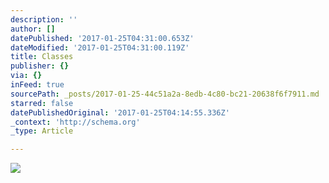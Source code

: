```yaml
---
description: ''
author: []
datePublished: '2017-01-25T04:31:00.653Z'
dateModified: '2017-01-25T04:31:00.119Z'
title: Classes
publisher: {}
via: {}
inFeed: true
sourcePath: _posts/2017-01-25-44c51a2a-8edb-4c80-bc21-20638f6f7911.md
starred: false
datePublishedOriginal: '2017-01-25T04:14:55.336Z'
_context: 'http://schema.org'
_type: Article

---
```

![](https://imgflo.herokuapp.com/graph/2b2431f8e7ba7b0/d26e880426bd751bf3b93c3cb30305ad/croprotate.jpg?cropheight=4032&cropwidth=3024&degrees=-90&input=https%3A%2F%2Fthe-grid-user-content.s3-us-west-2.amazonaws.com%2F17592740-6ab8-49ee-9b54-1d5f970a4789.jpg&x=0&y=0)